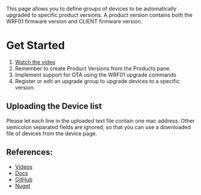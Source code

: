 This page allows you to define groups of devices to be automatically upgraded to specific product versions.
A product version contains both the WRF01 firmware version and CLIENT firmware version.

# Get Started
1. [Watch the video](https://www.youtube.com/watch?v=ffu48lyhWfc&t=1s)
2. Remember to create Product Versions from the Products pane.
3. Implement support for OTA using the WRF01 upgrade commands 
4. Register or edit an upgrade group to upgrade devices to a specific version.

## Uploading the Device list
Please let each line in the uploaded text file contain one mac address.
Other semicolon separated fields are ignored, so that you can use a downloaded file of devices from the device page.

## References:
- [Videos](https://www.youtube.com/channel/UCPXLPuDVMSlcc-MEGhW1kGw)
- [Docs](https://devicedrive.com/downloads/)
- [GitHub](https://github.com/DeviceDrive) 
- [Nuget](https://www.nuget.org/profiles/devicedrive)

